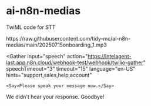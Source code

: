 # ai-n8n-medias

TwiML code for STT

<?xml version="1.0" encoding="UTF-8"?>
<Response>
  <!-- 1. Play greeting -->
  <Play>
    https://raw.githubusercontent.com/tidy-mc/ai-n8n-medias/main/20250715onboarding_1.mp3
  </Play>

  <!-- 2. Speech recognition only -->
  <Gather
    input="speech"
    action="https://intelagent-last.app.n8n.cloud/webhook-test/webhook/twilio-gather"
    speechTimeout="3"
    timeout="15"
    language="en-US"
    hints="support,sales,help,account"
  >
    <Say>Please speak your message now.</Say>
  </Gather>

  <!-- 3. Fallback -->
  <Say>We didn't hear your response. Goodbye!</Say>
  <Hangup/>
</Response>
